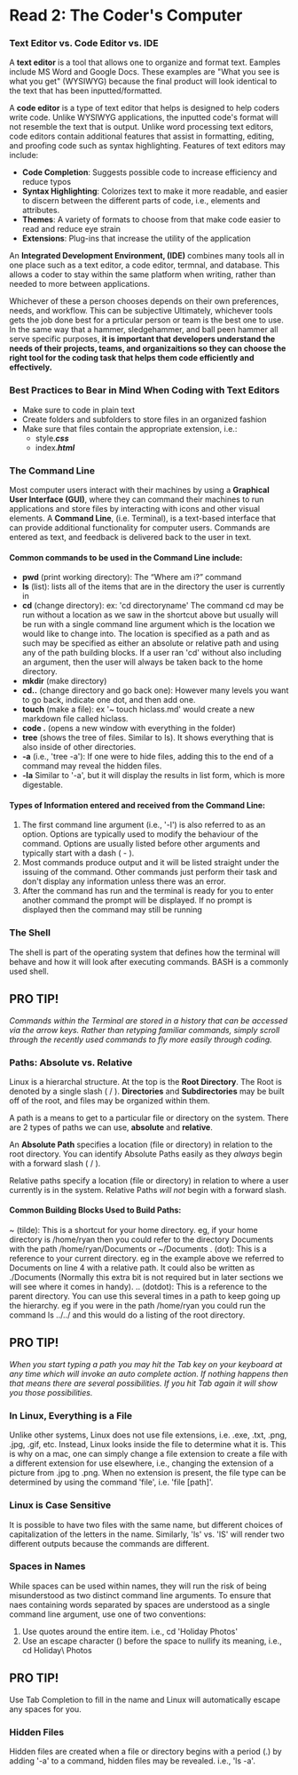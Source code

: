 # Read 2: The Coder's Computer

### Text Editor vs. Code Editor vs. IDE

A **text editor** is a tool that allows one to organize and format text. Eamples include MS Word and Google Docs. These examples are "What you see is what you get" (WYSIWYG) because the final product will look identical to the text that has been inputted/formatted. 

A **code editor** is a type of text editor that helps is designed to help coders write code. Unlike WYSIWYG applications, the inputted code's format will not resemble the text that is output. Unlike word processing text editors, code editors contain additional features that assist in formatting, editing, and proofing code such as syntax highlighting. Features of text editors may include:

- **Code Completion**: Suggests possible code to increase efficiency and reduce typos
- **Syntax Highlighting**: Colorizes text to make it more readable, and easier to discern between the different parts of code, i.e., elements and attributes. 
- **Themes**: A variety of formats to choose from that make code easier to read and reduce eye strain
- **Extensions**: Plug-ins that increase the utility of the application

An **Integrated Development Environment, (IDE)** combines many tools all in one place such as a text editor, a code editor, termnal, and database. This allows a coder to stay within the same platform when writing, rather than needed to more between applications. 

Whichever of these a person chooses depends on their own preferences, needs, and workflow. This can be subjective  Ultimately, whichever tools gets the job done best for a prticular person or team is the best one to use.  In the same way that a hammer, sledgehammer, and ball peen hammer all serve specific purposes, **it is important that developers understand the needs of their projects, teams, and organizaitions so they can choose the right tool for the coding task that helps them code efficiently and effectively.**

### Best Practices to Bear in Mind When Coding with Text Editors

- Make sure to code in plain text
- Create folders and subfolders to store files in an organized fashion
- Make sure that files contain the appropriate extension, i.e.:
  - style._**css**_
  - index._**html**_

### The Command Line

Most computer users interact with their machines by using a **Graphical User Interface (GUI)**, where they can command their machines to run applications and store files by interacting with icons and other visual elements. A **Command Line**, (i.e. Terminal), is a text-based interface that can provide additional functionality for computer users. Commands are entered as text, and feedback is delivered back to the user in text.

#### Common commands to be used in the Command Line include:
- **pwd** (print working directory): The “Where am i?” command
- **ls** (list): lists all of the items that are in the directory the user is currently in
- **cd** (change directory): ex: 'cd directoryname' The command cd may be run without a location as we saw in the shortcut above but usually will be run with a single command line argument which is the location we would like to change into. The location is specified as a path and as such may be specified as either an absolute or relative path and using any of the path building blocks. If a user ran 'cd' without also including an argument, then the user will always be taken back to the home directory.  
- **mkdir** (make directory)
- **cd..** (change directory and go back one): However many levels you want to go back, indicate one dot, and then add one. 
- **touch** (make a file): ex '~ touch hiclass.md' would create a new markdown file called hiclass.
- **code .** (opens a new window with everything in the folder)
- **tree** (shows the tree of files. Similar to ls). It shows everything that is also inside of other directories.
- **-a** (i.e., 'tree -a'): If one were to hide files, adding this to the end of a command may reveal the hidden files.
- **-la** Similar to '-a', but it will display the results in list form, which is more digestable.

#### Types of Information entered and received from the Command Line:

1. The first command line argument (i.e., '-l') is also referred to as an option. Options are typically used to modify the behaviour of the command. Options are usually listed before other arguments and typically start with a dash ( - ).
2. Most commands produce output and it will be listed straight under the issuing of the command. Other commands just perform their task and don't display any information unless there was an error.
3. After the command has run and the terminal is ready for you to enter another command the prompt will be displayed. If no prompt is displayed then the command may still be running

### The Shell

The shell is part of the operating system that defines how the terminal will behave and how it will look after executing commands. BASH is a commonly used shell. 

## PRO TIP!
*Commands within the Terminal are stored in a history that can be accessed via the arrow keys. Rather than retyping familiar commands, simply scroll through the recently used commands to fly more easily through coding.* 

### Paths: Absolute vs. Relative

Linux is a hierarchal structure. At the top is the **Root Directory**. The Root is denoted by a single slash ( / ). **Directories** and **Subdirectories** may be built off of the root, and files may be organized within them.

A path is a means to get to a particular file or directory on the system. There are 2 types of paths we can use, **absolute** and **relative**.

An **Absolute Path** specifies a location (file or directory) in relation to the root directory. You can identify Absolute Paths easily as they *always* begin with a forward slash ( / ).

Relative paths specify a location (file or directory) in relation to where a user currently is in the system. Relative Paths *will not* begin with a forward slash.

#### Common Building Blocks Used to Build Paths:

~ (tilde): This is a shortcut for your home directory. eg, if your home directory is /home/ryan then you could refer to the directory Documents with the path /home/ryan/Documents or ~/Documents
. (dot): This is a reference to your current directory. eg in the example above we referred to Documents on line 4 with a relative path. It could also be written as ./Documents (Normally this extra bit is not required but in later sections we will see where it comes in handy).
.. (dotdot): This is a reference to the parent directory. You can use this several times in a path to keep going up the hierarchy. eg if you were in the path /home/ryan you could run the command ls ../../ and this would do a listing of the root directory.

## PRO TIP! ##
*When you start typing a path you may hit the Tab key on your keyboard at any time which will invoke an auto complete action. If nothing happens then that means there are several possibilities. If you hit Tab again it will show you those possibilities.*

### In Linux, Everything is a File

Unlike other systems, Linux does not use file extensions, i.e. .exe, .txt, .png, .jpg, .gif, etc. Instead, Linux looks inside the file to determine what it is. This is why on a mac, one can simply change a file extension to create a file with a different extension for use elsewhere, i.e., changing the extension of a picture from .jpg to .png. When no extension is present, the file type can be determined by using the command 'file', i.e. 'file [path]'.

### Linux is Case Sensitive

It is possible to have two files with the same name, but different choices of capitalization of the letters in the name. Similarly, 'ls' vs. 'lS' will render two different outputs because the commands are different. 

### Spaces in Names

While spaces can be used within names, they will run the risk of being misunderstood as two distinct command line arguments. To ensure that naes containing words separated by spaces are understood as a single command line argument, use one of two conventions:
1. Use quotes around the entire item. i.e., cd 'Holiday Photos'
2. Use an escape character (\) before the space to nullify its meaning, i.e., cd Holiday\ Photos

## PRO TIP!
Use Tab Completion to fill in the name and Linux will automatically escape any spaces for you.

### Hidden Files
Hidden files are created when a file or directory begins with a period (.) by adding '-a' to a command, hidden files may be revealed. i.e., 'ls -a'. 




